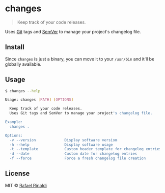 # changes

> Keep track of your code releases.

Uses [Git](http://git-scm.com) tags and [SemVer](http://semver.org) to manage your project's changelog file.

## Install

Since `changes` is just a binary, you can move it to your `/usr/bin` and it'll be globally available.

## Usage

```sh
$ changes --help

Usage: changes [PATH] [OPTIONS]

  Keep track of your code releases.
  Uses Git tags and SemVer to manage your project's changelog file.

Example:
  changes .

Options:
  -v --version             Display software version
  -h --help                Display software usage
  -t --template            Custom header template for changelog entries
  -d --date                Custom date for changelog entries
  -f --force               Force a fresh changelog file creation

```

## License

MIT © [Rafael Rinaldi](http://rinaldi.io)
